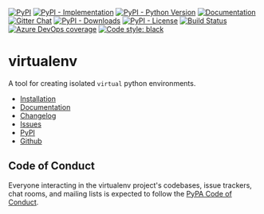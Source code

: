[![PyPI](https://img.shields.io/pypi/v/virtualenv?style=flat-square)](https://pypi.org/project/virtualenv)
[![PyPI - Implementation](https://img.shields.io/pypi/implementation/virtualenv?style=flat-square)](https://pypi.org/project/virtualenv)
[![PyPI - Python Version](https://img.shields.io/pypi/pyversions/virtualenv?style=flat-square)](https://pypi.org/project/virtualenv)
[![Documentation](https://readthedocs.org/projects/virtualenv/badge/?version=latest&style=flat-square)](http://virtualenv.pypa.io)
[![Gitter Chat](https://img.shields.io/gitter/room/pypa/virtualenv?color=FF004F&style=flat-square)](https://gitter.im/pypa/virtualenv)
[![PyPI - Downloads](https://img.shields.io/pypi/dm/virtualenv?style=flat-square)](https://pypistats.org/packages/virtualenv)
[![PyPI - License](https://img.shields.io/pypi/l/virtualenv?style=flat-square)](https://opensource.org/licenses/MIT)
[![Build Status](https://dev.azure.com/pypa/virtualenv/_apis/build/status/pypa.virtualenv?branchName=master)](https://dev.azure.com/pypa/virtualenv/_build/latest?definitionId=11&branchName=master)
[![Azure DevOps coverage](https://img.shields.io/azure-devops/coverage/pypa/virtualenv/11?style=flat-square)](https://dev.azure.com/pypa/virtualenv/_build?definitionId=11&_a=summary)
[![Code style:
black](https://img.shields.io/badge/code%20style-black-000000.svg?style=flat-square)](https://github.com/psf/black)

virtualenv
==========

A tool for creating isolated ``virtual`` python environments.

- [Installation](https://virtualenv.pypa.io/en/latest/installation.html)
- [Documentation](https://virtualenv.pypa.io)
- [Changelog](https://virtualenv.pypa.io/en/latest/changelog.html)
- [Issues](https://github.com/pypa/virtualenv/issues)
- [PyPI](https://pypi.org/project/virtualenv)
- [Github](https://github.com/pypa/virtualenv)

Code of Conduct
---------------

Everyone interacting in the virtualenv project's codebases, issue trackers, chat rooms, and mailing lists is expected to
follow the [PyPA Code of Conduct](https://www.pypa.io/en/latest/code-of-conduct/).
